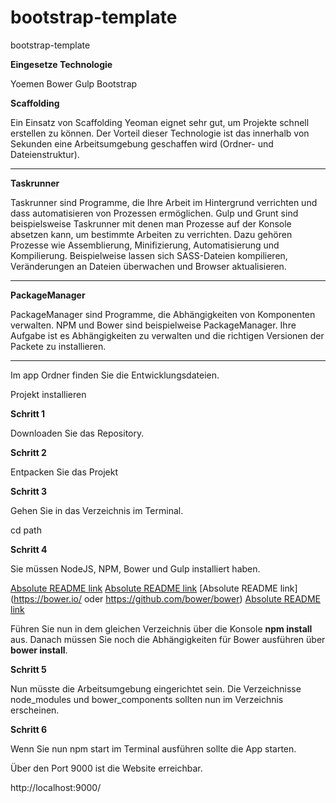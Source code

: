 # bootstrap-template
bootstrap-template

<strong>Eingesetze Technologie</strong>

Yoemen
Bower
Gulp
Bootstrap

<strong>Scaffolding</strong>

Ein Einsatz von Scaffolding Yeoman eignet sehr gut, um Projekte schnell erstellen zu können. Der Vorteil dieser Technologie ist das innerhalb von Sekunden eine Arbeitsumgebung geschaffen wird (Ordner- und Dateienstruktur).

----------------------

<strong>Taskrunner</strong>

Taskrunner  sind Programme, die Ihre Arbeit im Hintergrund verrichten und dass automatisieren von Prozessen ermöglichen. Gulp und Grunt sind beispielsweise Taskrunner mit denen man Prozesse auf der Konsole absetzen kann, um bestimmte Arbeiten zu verrichten. Dazu gehören Prozesse wie Assemblierung, Minifizierung, Automatisierung und Kompilierung.  Beispielweise lassen sich SASS-Dateien kompilieren, Veränderungen an Dateien überwachen und Browser aktualisieren.

----------------------

<strong>PackageManager</strong>

PackageManager sind Programme, die Abhängigkeiten von Komponenten verwalten. NPM und Bower sind beispielweise PackageManager. Ihre Aufgabe ist es Abhängigkeiten zu verwalten und die richtigen Versionen der Packete zu installieren.


----------------------

Im app Ordner finden Sie die Entwicklungsdateien.  

Projekt installieren

<strong>Schritt 1</strong>

Downloaden Sie das Repository.

<strong>Schritt 2</strong>

Entpacken Sie das Projekt

<strong>Schritt 3</strong>

Gehen Sie in das Verzeichnis im Terminal.

cd path

<strong>Schritt 4</strong>


Sie müssen NodeJS, NPM, Bower und Gulp installiert haben.

[Absolute README link](https://nodejs.org/en/)
[Absolute README link](https://www.npmjs.com/)
[Absolute README link](https://bower.io/  oder https://github.com/bower/bower)
[Absolute README link](https://github.com/gulpjs/gulp)

Führen Sie nun in dem gleichen Verzeichnis über die Konsole <strong>npm install</strong> aus. Danach müssen Sie noch die Abhängigkeiten für Bower ausführen über <strong>bower install</strong>.  

<strong>Schritt 5</strong>

Nun müsste die Arbeitsumgebung eingerichtet sein. Die Verzeichnisse node_modules und bower_components sollten nun im Verzeichnis erscheinen.

<strong>Schritt 6</strong>

Wenn Sie nun npm start im Terminal ausführen sollte die App starten.

Über den Port 9000 ist die Website erreichbar.

http://localhost:9000/
